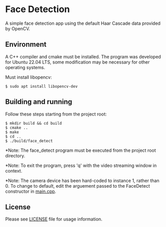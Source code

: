 # Face Detection
A simple face detection app using the default Haar Cascade data provided by OpenCV.

## Environment

A C++ compiler and cmake must be installed. The program was developed for Ubuntu 22.04 LTS, some modification may be necessary for other operating systems.

Must install libopencv:

`$ sudo apt install libopencv-dev`

## Building and running

Follow these steps starting from the project root:

    $ mkdir build && cd build
    $ cmake ..
    $ make
    $ cd ..
    $ ./build/face_detect

*Note: The face_detect program must be executed from the project root directory.

*Note: To exit the program, press 'q' with the video streaming window in context.

*Note: The camera device has been hard-coded to instance 1, rather than 0. To change to default, edit the arguement passed to the FaceDetect constructor in [main.cpp](src/main.cpp).

## License
Please see [LICENSE](LICENSE) file for usage information.
